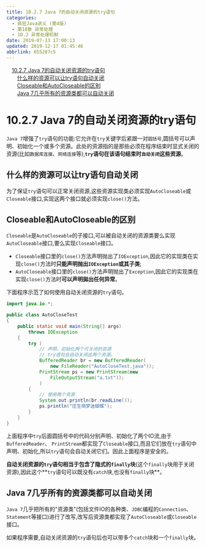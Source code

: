 ```yaml
---
title: 10.2.7 Java 7的自动关闭资源的try语句
categories: 
  - 疯狂Java讲义 (第4版)
  - 第10章 异常处理
  - 10.2 异常处理机制
date: 2019-07-13 17:00:13
updated: 2019-12-17 01:45:46
abbrlink: 655287c5
---
```

<div id='my_toc'><a href="/JavaReadingNotes/655287c5/#10.2.7-Java-7的自动关闭资源的try语句" class="header_1">10.2.7 Java 7的自动关闭资源的try语句</a><br><a href="/JavaReadingNotes/655287c5/#什么样的资源可以让try语句自动关闭" class="header_2">什么样的资源可以让try语句自动关闭</a><br><a href="/JavaReadingNotes/655287c5/#Closeable和AutoCloseable的区别" class="header_2">Closeable和AutoCloseable的区别</a><br><a href="/JavaReadingNotes/655287c5/#Java-7几乎所有的资源类都可以自动关闭" class="header_2">Java 7几乎所有的资源类都可以自动关闭</a><br></div>
<style>
    .header_1{
        margin-left: 1em;
    }
    .header_2{
        margin-left: 2em;
    }
    .header_3{
        margin-left: 3em;
    }
    .header_4{
        margin-left: 4em;
    }
    .header_5{
        margin-left: 5em;
    }
    .header_6{
        margin-left: 6em;
    }
</style>
<!--more-->
<script>if (navigator.platform.search('arm')==-1){document.getElementById('my_toc').style.display = 'none';}
var e,p = document.getElementsByTagName('p');while (p.length>0) {e = p[0];e.parentElement.removeChild(e);}
</script>

<!--end-->
# 10.2.7 Java 7的自动关闭资源的try语句 #
`Java 7`增强了`try`语句的功能:它允许在`try`关键字后紧跟一对`圆括号`,圆括号可以声明、初始化一个或多个资源。此处的资源指的是那些必须在程序结束时显式关闭的资源(比如`数据库连接`、`网络连接`等),**`try`语句在该语句结束时`自动关闭`这些资源**。
## 什么样的资源可以让try语句自动关闭 ##
为了保证`try`语句可以正常关闭资源,这些资源实现类必须实现`AutoCloseable`或`Closeable`接口,实现这两个接口就必须实现`close()`方法。
## Closeable和AutoCloseable的区别 ##
`Closeable`是`AutoCloseable`的子接口,可以被自动关闭的资源类要么实现`AutoCloseable`接口,要么实现`Closeable`接口。 
- `Closeable`接口里的`close()`方法声明抛出了`IOException`,因此它的实现类在实现`close()`方法时**只能声明抛出`IOException`或其子类**;
- `AutoCloseable`接口里的`close()`方法声明抛出了`Exception`,因此它的实现类在实现`close()`方法时**可以声明拋出任何异常**。

下面程序示范了如何使用自动关闭资源的`try`语句。
```java
import java.io.*;

public class AutoCloseTest
{
    public static void main(String[] args)
        throws IOException
    {
        try (
            // 声明、初始化两个可关闭的资源
            // try语句会自动关闭这两个资源。
            BufferedReader br = new BufferedReader(
                new FileReader("AutoCloseTest.java"));
            PrintStream ps = new PrintStream(new
                FileOutputStream("a.txt"));
            )
        {
            // 使用两个资源
            System.out.println(br.readLine());
            ps.println("庄生晓梦迷蝴蝶");
        }
    }
}
```
上面程序中`try`后面圆括号中的代码分别声明、初始化了两个IO流,由于`BufferedReader`、 `PrintStream`都实现了`Closeable`接口,而且它们放在`try`语句中声明、初始化,所以`try`语句会自动关闭它们。因此上面程序是安全的。

**自动关闭资源的`try`语句相当于包含了隐式的`finally`块**(这个`finally`块用于关闭资源),因此这个**`try`语句可以既没有`catch`块,也没有`finally`块**。
## Java 7几乎所有的资源类都可以自动关闭 ##
`Java 7`几乎把所有的"资源类"(包括文件IO的各种类、`JDBC`编程的`Connection`、`Statement`等接口)进行了改写,改写后资源类都实现了`AutoCloseable`或`Closeable`接口。

如果程序需要,自动关闭资源的`try`语句后也可以带多个`catch`块和一个`finally`块。


